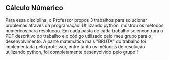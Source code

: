 ## Cálculo Númerico

Para essa disciplina, o Professor propos 3 trabalhos para solucionar problemas átraves da programação. Utilizando python, mostrou os métodos numéricos para resoluçao. Em cada pasta de cada trabalho se encontrará o PDF descritivo do trabalho e o código utilizado pelo meu grupo para o desenvolvimento. A parte matemática mais "BRUTA" do trabalho foi implementada pelo professor, entre tanto os métodos de resolução utilizando python, foi completamente desenvolvido pelo grupo!!
